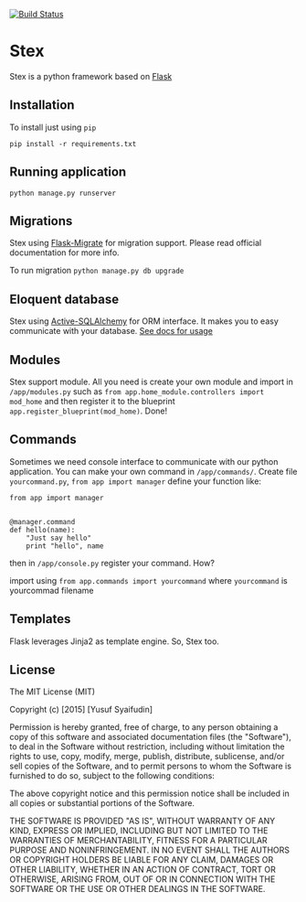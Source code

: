 [![Build Status](https://travis-ci.org/yusufsyaifudin/stex.svg?branch=master)](https://travis-ci.org/yusufsyaifudin/stex)

# Stex
Stex is a python framework based on [Flask](http://flask.pocoo.org/)


## Installation
To install just using `pip`

```
pip install -r requirements.txt
```

## Running application

```
python manage.py runserver
```


## Migrations
Stex using [Flask-Migrate](https://flask-migrate.readthedocs.org/en/latest/) for migration support. Please read official documentation for more info.


To run migration
`python manage.py db upgrade`


## Eloquent database
Stex using [Active-SQLAlchemy](https://github.com/mardix/active-sqlalchemy) for ORM interface. It makes you to easy communicate with your database. [See docs for usage](/docs/active_sqlalchemy.md)

## Modules
Stex support module. All you need is create your own module and import in `/app/modules.py` such as `from app.home_module.controllers import mod_home` and then register it to the blueprint `app.register_blueprint(mod_home)`. Done!


## Commands
Sometimes we need console interface to communicate with our python application. You can make your own command in `/app/commands/`. Create file `yourcommand.py`, `from app import manager` define your function like:

```
from app import manager


@manager.command
def hello(name):
    "Just say hello"
    print "hello", name

```

then in `/app/console.py` register your command. How?

import using `from app.commands import yourcommand` where `yourcommand` is yourcommad filename


## Templates
Flask leverages Jinja2 as template engine. So, Stex too.



## License

The MIT License (MIT)

Copyright (c) [2015] [Yusuf Syaifudin]

Permission is hereby granted, free of charge, to any person obtaining a copy
of this software and associated documentation files (the "Software"), to deal
in the Software without restriction, including without limitation the rights
to use, copy, modify, merge, publish, distribute, sublicense, and/or sell
copies of the Software, and to permit persons to whom the Software is
furnished to do so, subject to the following conditions:

The above copyright notice and this permission notice shall be included in all
copies or substantial portions of the Software.

THE SOFTWARE IS PROVIDED "AS IS", WITHOUT WARRANTY OF ANY KIND, EXPRESS OR
IMPLIED, INCLUDING BUT NOT LIMITED TO THE WARRANTIES OF MERCHANTABILITY,
FITNESS FOR A PARTICULAR PURPOSE AND NONINFRINGEMENT. IN NO EVENT SHALL THE
AUTHORS OR COPYRIGHT HOLDERS BE LIABLE FOR ANY CLAIM, DAMAGES OR OTHER
LIABILITY, WHETHER IN AN ACTION OF CONTRACT, TORT OR OTHERWISE, ARISING FROM,
OUT OF OR IN CONNECTION WITH THE SOFTWARE OR THE USE OR OTHER DEALINGS IN THE
SOFTWARE.
